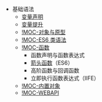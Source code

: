 + 基础语法
	+ [变量声明](00-前端/00-核心/JavaScript/核心概念/基础语法/变量声明.md)
	+ [变量提升](00-前端/00-核心/JavaScript/核心概念/基础语法/变量提升.md)
	+ [!MOC-对象与原型](00-前端/00-核心/JavaScript/核心概念/基础语法/对象与原型/!MOC-对象与原型.md)
	+ [!MOC-ES6 类语法](00-前端/00-核心/JavaScript/核心概念/基础语法/ES6%20类语法/!MOC-ES6%20类语法.md)
	+ [!MOC-函数](00-前端/00-核心/JavaScript/核心概念/基础语法/函数/!MOC-函数.md)
	    - 函数声明与函数表达式
	    - [箭头函数](00-前端/00-核心/JavaScript/核心概念/基础语法/箭头函数.md)（ES6）
	    - 高阶函数与回调函数
	    - 立即执行函数表达式（IIFE）
	+ [!MOC-内置对象](00-前端/00-核心/JavaScript/核心概念/基础语法/内置对象/!MOC-内置对象.md)
	+ [!MOC-WEBAPI](00-前端/00-核心/JavaScript/核心概念/基础语法/WEB%20API/!MOC-WEBAPI.md)





